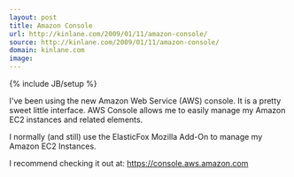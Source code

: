 ```yaml
---
layout: post
title: Amazon Console
url: http://kinlane.com/2009/01/11/amazon-console/
source: http://kinlane.com/2009/01/11/amazon-console/
domain: kinlane.com
image: 
---
```

{% include JB/setup %}<p>I've been using the new Amazon Web Service (AWS) console. It is a pretty sweet little interface. AWS Console allows me to easily manage my Amazon EC2 instances and related elements.<p></p>
I normally (and still) use the ElasticFox Mozilla Add-On to manage my Amazon EC2 Instances.<p></p>
I recommend checking it out at: <a href="https://console.aws.amazon.com">https://console.aws.amazon.com</a></p>
